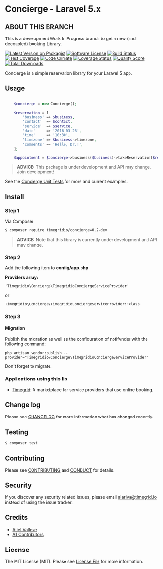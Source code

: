 # Concierge - Laravel 5.x

## ABOUT THIS BRANCH

This is a development Work In Progress branch to get a new (and decoupled) booking Library.

[![Latest Version on Packagist][ico-version]][link-packagist]
[![Software License][ico-license]](LICENSE.md)
[![Build Status][ico-travis]][link-travis]
[![Test Coverage][ico-codeclimate-coverage]][link-codeclimate-coverage]
[![Code Climate][ico-codeclimate-quality]][link-codeclimate-quality]
[![Coverage Status][ico-scrutinizer]][link-scrutinizer]
[![Quality Score][ico-code-quality]][link-code-quality]
[![Total Downloads][ico-downloads]][link-downloads]

Concierge is a simple reservation library for your Laravel 5 app.

## Usage

``` php

    $concierge = new Concierge();

    $reservation = [
        'business' => $business,
        'contact'  => $contact,
        'service'  => $service,
        'date'     => '2016-03-26',
        'time'     => '10:30',
        'timezone' => $business->timezone,
        'comments' => 'Hello, Dr.!',
    ];

    $appointment = $concierge->business($business)->takeReservation($reservation);
```

> **ADVICE:** This package is under development and API may change. Join development!

See the [Concierge Unit Tests](https://github.com/timegridio/concierge/blob/master/tests/integration/concierge/ConciergeUnitTest.php) for more and current examples.

## Install

### Step 1

Via Composer

``` bash
$ composer require timegridio/concierge=0.2-dev
```

> **ADVICE:** Note that this library is currently under development and API may change.

### Step 2

Add the following item to **config/app.php**

**Providers array:**

    'Timegridio\Concierge\TimegridioConciergeServiceProvider'

or

    Timegridio\Concierge\TimegridioConciergeServiceProvider::class

### Step 3

#### Migration

Publish the migration as well as the configuration of notifynder with the following command:

    php artisan vendor:publish --provider="Timegridio\Concierge\TimegridioConciergeServiceProvider"

Don't forget to migrate.

### Applications using this lib

  * [Timegrid](https://github.com/timegridio/timegrid): A marketplace for service providers that use online booking.

## Change log

Please see [CHANGELOG](CHANGELOG.md) for more information what has changed recently.

## Testing

``` bash
$ composer test
```

## Contributing

Please see [CONTRIBUTING](CONTRIBUTING.md) and [CONDUCT](CONDUCT.md) for details.

## Security

If you discover any security related issues, please email alariva@timegrid.io instead of using the issue tracker.

## Credits

- [Ariel Vallese][link-author]
- [All Contributors][link-contributors]

## License

The MIT License (MIT). Please see [License File](LICENSE.md) for more information.

[ico-version]: https://img.shields.io/packagist/v/timegridio/concierge.svg?style=flat-square
[ico-license]: https://img.shields.io/badge/license-MIT-brightgreen.svg?style=flat-square
[ico-travis]: https://img.shields.io/travis/timegridio/concierge/master.svg?style=flat-square
[ico-codeclimate-coverage]: https://codeclimate.com/github/timegridio/concierge/badges/coverage.svg?style=flat-square
[ico-codeclimate-quality]: https://codeclimate.com/github/timegridio/concierge/badges/gpa.svg?style=flat-square
[ico-scrutinizer]: https://img.shields.io/scrutinizer/coverage/g/timegridio/concierge.svg?style=flat-square
[ico-code-quality]: https://img.shields.io/scrutinizer/g/timegridio/concierge.svg?style=flat-square
[ico-downloads]: https://img.shields.io/packagist/dt/timegridio/concierge.svg?style=flat-square

[link-packagist]: https://packagist.org/packages/timegridio/concierge
[link-travis]: https://travis-ci.org/timegridio/concierge
[link-codeclimate-coverage]: https://codeclimate.com/github/timegridio/concierge/coverage
[link-codeclimate-quality]: https://codeclimate.com/github/timegridio/concierge
[link-scrutinizer]: https://scrutinizer-ci.com/g/timegridio/concierge/code-structure
[link-code-quality]: https://scrutinizer-ci.com/g/timegridio/concierge
[link-downloads]: https://packagist.org/packages/timegridio/concierge
[link-author]: https://github.com/alariva
[link-contributors]: ../../contributors